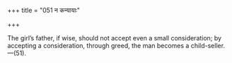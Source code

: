 +++
title = "051 न कन्यायाः"

+++

The girl’s father, if wise, should not accept even a small consideration; by accepting a consideration, through greed, the man becomes a child-seller.—(51).